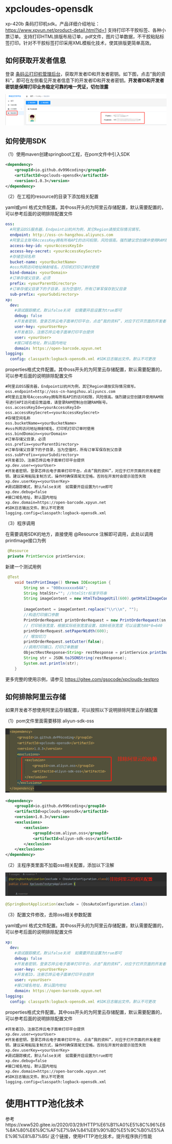 # xpcloudes-opensdk
xp-420b 条码打印机sdk。产品详细介绍地址：https://www.xpyun.net/product-detail.html?id=1 支持打印不干胶标签、各种小票订单。支持打印HTML排版布局订单，pdf文件，图片订单数据，不干胶粘贴标签打印。针对不干胶标签打印采用XML模板化技术，使其排版更简单高效。

## 如何获取开发者信息

登录 [条码云打印机管理后台](https://manage-barcode.xpyun.net/#/login?redirect=%2Fhome)，获取开发者ID和开发者密钥。如下图，点击”我的资料“，即可在左侧看见开发者信息下的开发者ID和开发者密钥。**开发者ID和开发者密钥是保障打印业务稳定可靠的唯一凭证，切勿泄露**

![developInfo](doc\img\developInfo.png)

## 如何使用SDK

（1）使用maven创建springboot工程，在pom文件中引入SDK

```xml
<dependency>
    <groupId>io.github.dv996coding</groupId>
    <artifactId>xpclouds-opensdk</artifactId>
    <version>1.0.3</version>
</dependency>
```

（2）在工程的resource的目录下添加相关配置

yaml或yml 格式文件配置。其中oss开头的为阿里云存储配置，默认需要配置的，可以参考后面的说明排除配置文件

```yaml
oss:
  #阿里云OSS服务器，Endpoint以杭州为例，其它Region请按实际情况填写。
  endpoint: http://oss-cn-hangzhou.aliyuncs.com
  #阿里云主账号AccessKey拥有所有API的访问权限，风险很高。强烈建议您创建并使用RAM账号进行API访问或日常运维，请登录RAM控制台创建RAM账号。
  access-key-id: <yourAccessKeyId>
  access-key-secret: <yourAccessKeySecret>
  #存储空间名称
  bucket-name: <yourBucketName>
  #oss外网访问地址映射域名，打印机打印订单时使用
  bind-domain: <yourDomain>
  #订单存储父目录，必须
  prefix: <yourParentDirectory>
  #订单存储父目录下的子目录，当为空值时，所有订单军保存到父目录
  sub-prefix: <yourSubdirectory>
xp:
  dev:
    #调试跟踪模式，默认false关闭  如需要开启设置为true即可
    debug: false
    #开发者密钥，登录芯烨云电子面单打印平台，点击“我的资料”，对应于打开页面的开发者密钥。建议采用粘贴复制方式，操作时确保首尾无空格。否则在开发时会提示验签失败
    user-key: <yourUserKey>
    #开发者ID，注册芯烨云电子面单打印平台提供
    user: <yourUser>
    #接口域名地址，默认国内地址
    domain: https://open-barcode.xpyun.net
logging:
  config: classpath:logback-opensdk.xml #SDK日志输出文件。默认不可更改

```

properties格式文件配置。其中oss开头的为阿里云存储配置，默认需要配置的，可以参考后面的说明排除配置文件

```properties
#阿里云OSS服务器，Endpoint以杭州为例，其它Region请按实际情况填写。
oss.endpoint=http://oss-cn-hangzhou.aliyuncs.com
#阿里云主账号AccessKey拥有所有API的访问权限，风险很高。强烈建议您创建并使用RAM账号进行API访问或日常运维，请登录RAM控制台创建RAM账号。
oss.accessKeyId=<yourAccessKeyId>
oss.accessKeySecret=<yourAccessKeySecret>
#存储空间名称
oss.bucketName=<yourBucketName>
#oss外网访问地址映射域名，打印机打印订单时使用
oss.bindDomain=<yourDomain>
#订单存储父目录，必须
oss.prefix=<yourParentDirectory>
#订单存储父目录下的子目录，当为空值时，所有订单军保存到父目录
oss.subPrefix=<yourSubdirectory>
#开发者ID，注册芯烨云电子面单打印平台提供
xp.dev.user=<yourUser>
#开发者密钥，登录芯烨云电子面单打印平台，点击“我的资料”，对应于打开页面的开发者密钥。建议采用粘贴复制方式，操作时确保首尾无空格。否则在开发时会提示验签失败
xp.dev.userKey=<yourUserKey>
#调试跟踪模式，默认false关闭  如需要开启设置为true即可
xp.dev.debug=false
#接口域名地址，默认国内地址
xp.dev.domain=https://open-barcode.xpyun.net
#SDK日志输出文件。默认不可更改
logging.config=classpath:logback-opensdk.xml
```

（3）程序调用

在需要调用SDK的地方，直接使用 @Resource 注解即可调用，此处以调用printImage接口为例

```java
 @Resource
 private PrintService printService;
```

新建一个测试用例

```java
 @Test
    void testPrintImage() throws IOException {
        String sn = "000xxxxxxx64A";
        String htmlStr=""; //htmlStr标准字符串
        String imageContent = new HtmlToImageUtil(600).getHtml2ImageContent(htmlStr);

        imageContent = imageContent.replace("\\r\\n", "");
        //构造打印接口参数
        PrintOrderRequest printOrderRequest = new PrintOrderRequest(sn, imageContent);
        // 打印纸张宽度，根据实际纸张宽度设置，如80纸张宽度 可以设置为80*8=640
        printOrderRequest.setPaperWidth(600);
        // 增加切刀
        printOrderRequest.setCutter(false);
        //调用打印接口，打印订单数据
        ObjectRestResponse<String> restResponse = printService.printImage(printOrderRequest);
        String str = JSON.toJSONString(restResponse);
        System.out.println(str);
    }
```

更多完整的使用示例，请参见 https://gitee.com/gsocode/xpclouds-testpro

## 如何排除阿里云存储

如果开发者不想使用阿里云存储配置，可以按照以下说明排除阿里云存储配置

（1）pom文件里面需要移除 aliyun-sdk-oss 

![mavennoaly](\doc\img\mavennoaly.png)

```xml
<dependency>
	<groupId>io.github.dv996coding</groupId>
	<artifactId>xpclouds-opensdk</artifactId>
	<version>1.0.3</version>
	<exclusions>
		<exclusion>
			<groupId>com.aliyun.oss</groupId>
			<artifactId>aliyun-sdk-oss</artifactId>
		</exclusion>
	</exclusions>
</dependency>
```

（2）主程序类里面不加载oss相关配置，添加以下注解

![apposs](doc\img\apposs.png)

```java
@SpringBootApplication(exclude = {OssAutoConfiguration.class})
```

（3）配置文件修改，去除oss相关参数配置

yaml或yml 格式文件配置。其中oss开头的为阿里云存储配置，默认需要配置的，可以参考后面的说明排除配置文件

```yaml
xp:
  dev:
    #调试跟踪模式，默认false关闭  如需要开启设置为true即可
    debug: false
    #开发者密钥，登录芯烨云电子面单打印平台，点击“我的资料”，对应于打开页面的开发者密钥。建议采用粘贴复制方式，操作时确保首尾无空格。否则在开发时会提示验签失败
    user-key: <yourUserKey>
    #开发者ID，注册芯烨云电子面单打印平台提供
    user: <yourUser>
    #接口域名地址，默认国内地址
    domain: https://open-barcode.xpyun.net
logging:
  config: classpath:logback-opensdk.xml #SDK日志输出文件。默认不可更改

```

properties格式文件配置。其中oss开头的为阿里云存储配置，默认需要配置的，可以参考后面的说明排除配置文件

```properties
#开发者ID，注册芯烨云电子面单打印平台提供
xp.dev.user=<yourUser>
#开发者密钥，登录芯烨云电子面单打印平台，点击“我的资料”，对应于打开页面的开发者密钥。建议采用粘贴复制方式，操作时确保首尾无空格。否则在开发时会提示验签失败
xp.dev.userKey=<yourUserKey>
#调试跟踪模式，默认false关闭  如需要开启设置为true即可
xp.dev.debug=false
#接口域名地址，默认国内地址
xp.dev.domain=https://open-barcode.xpyun.net
#SDK日志输出文件。默认不可更改
logging.config=classpath:logback-opensdk.xml
```



# 使用HTTP池化技术
参考https://xww520.gitee.io/2020/03/29/HTTP%E6%B1%A0%E5%8C%96%E6%8A%80%E6%9C%AF%E7%9A%84%E8%90%BD%E5%9C%B0%E5%AE%9E%E8%B7%B5/ 这个链接，使用HTTP池化技术，提升程序执行性能